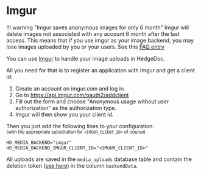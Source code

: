 # Imgur

!!! warning "Imgur saves anonymous images for only 6 month"
    Imgur will delete images not associated with any account 6 month after the last access. This means that if you use imgur as your image backend, you may lose images uploaded by you or your users.
    See this [FAQ entry](https://help.imgur.com/hc/en-us/articles/14415587638029-Imgur-Terms-of-Service-Update-April-19-2023-)

You can use [Imgur](https://imgur.com) to handle your image uploads in HedgeDoc.

All you need for that is to register an application with Imgur and get a client id:

1. Create an account on imgur.com and log in.
2. Go to <https://api.imgur.com/oauth2/addclient>
3. Fill out the form and choose "Anonymous usage without user authorization" as the authorization type.
4. Imgur will then show you your client id.

Then you just add the following lines to your configuration:  
<small>(with the appropriate substitution for `<IMGUR_CLIENT_ID>` of course)</small>
```
HD_MEDIA_BACKEND="imgur"
HD_MEDIA_BACKEND_IMGUR_CLIENT_ID="<IMGUR_CLIENT_ID>"
```

All uploads are saved in the `media_uploads` database table and contain the deletion token ([see here](https://apidocs.imgur.com/#949d6cb0-5e55-45f7-8853-8c44a108399c)) in the column `backendData`.
